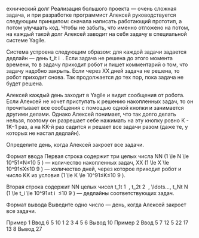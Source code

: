 ехнический долг
Реализация большого проекта — очень сложная задача, и при разработке программист Алексей руководствуется следующим принципом: сначала написать работающий прототип, а потом улучшать код. Чтобы не забыть, что именно отложено на потом, на каждый такой долг Алексей заводит на себя задачу в специальной системе Yagile.

Система устроена следующим образом: для каждой задачи задается дедлайн — день t_it
i
​
. Если задача не решена до этого момента времени, то в задачу приходит робот и пишет комментарий о том, что задачу надобно закрыть. Если через XX дней задача не решена, то робот приходит снова. Так продолжается до тех пор, пока задача не будет решена.

Алексей каждый день заходит в Yagile и видит сообщения от робота. Если Алексей не хочет приступать к решению накопленных задач, то он прочитывает все сообщения с помощью одной кнопки и занимается другими делами. Однако Алексей понимает, что так долго делать нельзя, поэтому он разрешает себе нажимать на эту кнопку ровно K - 1K−1 раз, а на KK-й раз садится и решает все задачи разом (даже те, у которых не настал дедлайн).

Определите день, когда Алексей закроет все задачи.

Формат ввода
Первая строка содержит три целых числа NN (1 \le N \le 10^51≤N≤10
5
) — количество накопленных задач, XX (1 \le X \le 10^91≤X≤10
9
) — количество дней, через которое приходит робот и число KK из условия (1 \le K \le 10^91≤K≤10
9
).

Вторая строка содержит NN целых чисел t_1t
1
​
, t_2t
2
​
, \ldots…, t_Nt
N
​
(1 \le t_i \le 10^91≤t
i
​
≤10
9
) — дедлайны соответствующих задач.

Формат вывода
Выведите одно число — день, когда Алексей закроет все задачи.

Пример 1
Ввод
6 5 10
1 2 3 4 5 6
Вывод
10
Пример 2
Ввод
5 7 12
5 22 17 13 8
Вывод
27